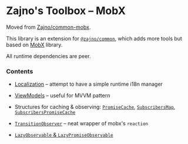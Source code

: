 # Zajno's Toolbox – MobX

Moved from [Zajno/common-mobx](https://github.com/Zajno/common-mobx).

This library is an extension for [`@zajno/common`](https://github.com/Zajno/common-utils), which adds more tools but based on [MobX](https://mobx.js.org/) library.

All runtime dependencies are peer.

### Contents

* [Localization](./src/localization/LocalizationManager.ts) – attempt to have a simple runtime i18n manager

* [ViewModels]('./src/viewModels/index.ts') – useful for MVVM pattern

* Structures for caching & observing: [`PromiseCache`](./src/structures/promiseCache.ts), [`SubscribersMap`](./src/structures/subscribersMap.ts), [`SubscribersPromiseCache`](./src/structures/subscribersPromiseCache.ts)

* [`TransitionObserver`](./src/observing/transition.ts) – neat wrapper of mobx's `reaction`

* [`LazyObservable` & `LazyPromiseObservable`](./src/lazy/observable.ts)
